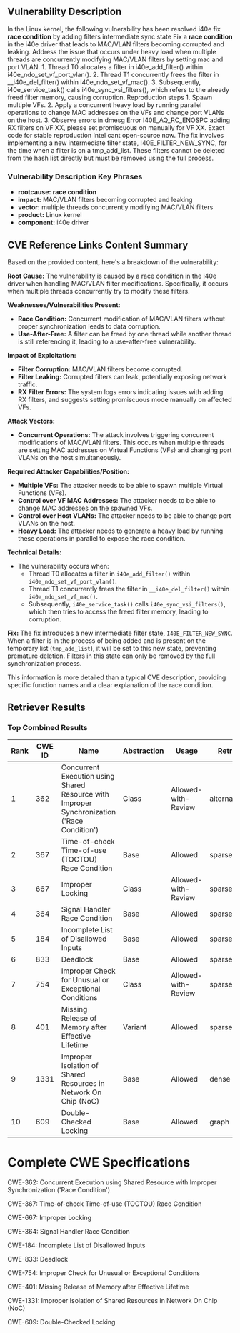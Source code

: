 ## Vulnerability Description
In the Linux kernel, the following vulnerability has been resolved i40e fix **race condition** by adding filters intermediate sync state Fix a **race condition** in the i40e driver that leads to MAC/VLAN filters becoming corrupted and leaking. Address the issue that occurs under heavy load when multiple threads are concurrently modifying MAC/VLAN filters by setting mac and port VLAN. 1. Thread T0 allocates a filter in i40e_add_filter() within i40e_ndo_set_vf_port_vlan(). 2. Thread T1 concurrently frees the filter in __i40e_del_filter() within i40e_ndo_set_vf_mac(). 3. Subsequently, i40e_service_task() calls i40e_sync_vsi_filters(), which refers to the already freed filter memory, causing corruption. Reproduction steps 1. Spawn multiple VFs. 2. Apply a concurrent heavy load by running parallel operations to change MAC addresses on the VFs and change port VLANs on the host. 3. Observe errors in dmesg Error I40E_AQ_RC_ENOSPC adding RX filters on VF XX, please set promiscuous on manually for VF XX. Exact code for stable reproduction Intel cant open-source now. The fix involves implementing a new intermediate filter state, I40E_FILTER_NEW_SYNC, for the time when a filter is on a tmp_add_list. These filters cannot be deleted from the hash list directly but must be removed using the full process.

### Vulnerability Description Key Phrases
- **rootcause:** **race condition**
- **impact:** MAC/VLAN filters becoming corrupted and leaking
- **vector:** multiple threads concurrently modifying MAC/VLAN filters
- **product:** Linux kernel
- **component:** i40e driver

## CVE Reference Links Content Summary
Based on the provided content, here's a breakdown of the vulnerability:

**Root Cause:**
The vulnerability is caused by a race condition in the i40e driver when handling MAC/VLAN filter modifications. Specifically, it occurs when multiple threads concurrently try to modify these filters.

**Weaknesses/Vulnerabilities Present:**
- **Race Condition:** Concurrent modification of MAC/VLAN filters without proper synchronization leads to data corruption.
- **Use-After-Free:** A filter can be freed by one thread while another thread is still referencing it, leading to a use-after-free vulnerability.

**Impact of Exploitation:**
- **Filter Corruption:** MAC/VLAN filters become corrupted.
- **Filter Leaking:**  Corrupted filters can leak, potentially exposing network traffic.
- **RX Filter Errors:** The system logs errors indicating issues with adding RX filters, and suggests setting promiscuous mode manually on affected VFs.

**Attack Vectors:**
- **Concurrent Operations:** The attack involves triggering concurrent modifications of MAC/VLAN filters. This occurs when multiple threads are setting MAC addresses on Virtual Functions (VFs) and changing port VLANs on the host simultaneously.

**Required Attacker Capabilities/Position:**
- **Multiple VFs:**  The attacker needs to be able to spawn multiple Virtual Functions (VFs).
- **Control over VF MAC Addresses:** The attacker needs to be able to change MAC addresses on the spawned VFs.
- **Control over Host VLANs:** The attacker needs to be able to change port VLANs on the host.
- **Heavy Load:** The attacker needs to generate a heavy load by running these operations in parallel to expose the race condition.

**Technical Details:**
- The vulnerability occurs when:
    - Thread T0 allocates a filter in `i40e_add_filter()` within `i40e_ndo_set_vf_port_vlan()`.
    - Thread T1 concurrently frees the filter in `__i40e_del_filter()` within `i40e_ndo_set_vf_mac()`.
    - Subsequently, `i40e_service_task()` calls `i40e_sync_vsi_filters()`, which then tries to access the freed filter memory, leading to corruption.

**Fix:**
The fix introduces a new intermediate filter state, `I40E_FILTER_NEW_SYNC`. When a filter is in the process of being added and is present on the temporary list (`tmp_add_list`), it will be set to this new state, preventing premature deletion.  Filters in this state can only be removed by the full synchronization process.

This information is more detailed than a typical CVE description, providing specific function names and a clear explanation of the race condition.

## Retriever Results

### Top Combined Results

| Rank | CWE ID | Name | Abstraction | Usage  | Retrievers | Individual Scores |
|------|--------|------|-------------|-------|------------|-------------------|
| 1 | 362 | Concurrent Execution using Shared Resource with Improper Synchronization ('Race Condition') | Class | Allowed-with-Review | alternate_terms | 1.000 |
| 2 | 367 | Time-of-check Time-of-use (TOCTOU) Race Condition | Base | Allowed | sparse | 0.875 |
| 3 | 667 | Improper Locking | Class | Allowed-with-Review | sparse | 0.872 |
| 4 | 364 | Signal Handler Race Condition | Base | Allowed | sparse | 0.856 |
| 5 | 184 | Incomplete List of Disallowed Inputs | Base | Allowed | sparse | 0.829 |
| 6 | 833 | Deadlock | Base | Allowed | sparse | 0.758 |
| 7 | 754 | Improper Check for Unusual or Exceptional Conditions | Class | Allowed-with-Review | sparse | 0.751 |
| 8 | 401 | Missing Release of Memory after Effective Lifetime | Variant | Allowed | sparse | 0.745 |
| 9 | 1331 | Improper Isolation of Shared Resources in Network On Chip (NoC) | Base | Allowed | dense | 0.477 |
| 10 | 609 | Double-Checked Locking | Base | Allowed | graph | 0.003 |



# Complete CWE Specifications

CWE-362: Concurrent Execution using Shared Resource with Improper Synchronization ('Race Condition')

CWE-367: Time-of-check Time-of-use (TOCTOU) Race Condition

CWE-667: Improper Locking

CWE-364: Signal Handler Race Condition

CWE-184: Incomplete List of Disallowed Inputs

CWE-833: Deadlock

CWE-754: Improper Check for Unusual or Exceptional Conditions

CWE-401: Missing Release of Memory after Effective Lifetime

CWE-1331: Improper Isolation of Shared Resources in Network On Chip (NoC)

CWE-609: Double-Checked Locking